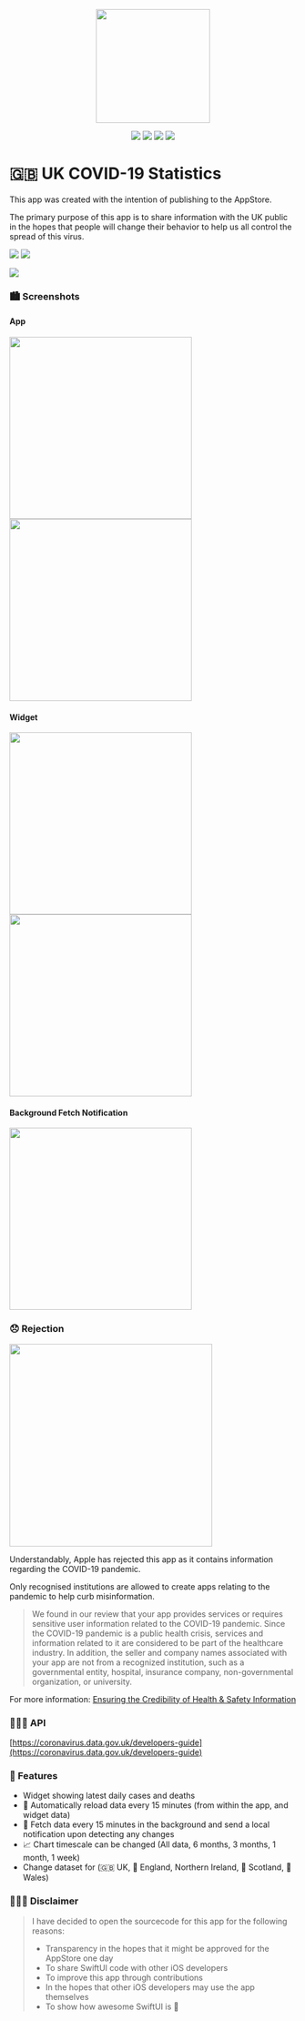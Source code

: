 <p align="center"><img src="images/IconPrettified.png" width="200"></p>

<p align="center">
    <img src="https://img.shields.io/badge/iOS-14.0+-blue.svg" />
    <img src="https://img.shields.io/badge/Xcode-12.0+-brightgreen.svg" />
    <img src="https://img.shields.io/badge/Swift-5.3-orange.svg" />
    <img src="https://img.shields.io/badge/SwiftUI-2.0-red.svg" />
</p>
 
# 🇬🇧 UK COVID-19 Statistics
This app was created with the intention of publishing to the AppStore. 

The primary purpose of this app is to share information with the UK public in the hopes that people will change their behavior to help us all control the spread of this virus.

<img src="images/scroll.gif"/> <img src="images/countries.gif"/>

<img src="images/widget.gif"/>

### 🏙 Screenshots

#### App

<img src="images/countries.png" width="320"/> <img src="images/deaths.png" width="320"/>

#### Widget

<img src="images/widgets.png" width="320"/> <img src="images/home.png" width="320"/>

#### Background Fetch Notification

<img src="images/notification.png" width="320"/>

### 😞 Rejection

<img src="images/rejection.png" width="356"/>

Understandably, Apple has rejected this app as it contains information regarding the COVID-19 pandemic.

Only recognised institutions are allowed to create apps relating to the pandemic to help curb misinformation.

> We found in our review that your app provides services or requires sensitive user information related to the COVID-19 pandemic. Since the COVID-19 pandemic is a public health crisis, services and information related to it are considered to be part of the healthcare industry. In addition, the seller and company names associated with your app are not from a recognized institution, such as a governmental entity, hospital, insurance company, non-governmental organization, or university.  

For more information: [Ensuring the Credibility of Health & Safety Information](https://developer.apple.com/news/?id=03142020a)

### 👨🏻‍💻 API

[https://coronavirus.data.gov.uk/developers-guide](https://coronavirus.data.gov.uk/developers-guide)

### 🧐 Features
 
- Widget showing latest daily cases and deaths
- 🔄 Automatically reload data every 15 minutes (from within the app, and widget data)
- 🔔 Fetch data every 15 minutes in the background and send a local notification upon detecting any changes
- 📈 Chart timescale can be changed (All data, 6 months, 3 months, 1 month, 1 week)
- Change dataset for (🇬🇧 UK, 🏴󠁧󠁢󠁥󠁮󠁧󠁿 England, Northern Ireland, 🏴󠁧󠁢󠁳󠁣󠁴󠁿 Scotland, 🏴󠁧󠁢󠁷󠁬󠁳󠁿 Wales)

### 👨🏻‍⚖️ Disclaimer

> I have decided to open the sourcecode for this app for the following reasons:
> 
> - Transparency in the hopes that it might be approved for the AppStore one day
> - To share SwiftUI code with other iOS developers 
> - To improve this app through contributions
> - In the hopes that other iOS developers may use the app themselves
> - To show how awesome SwiftUI is 🥳
